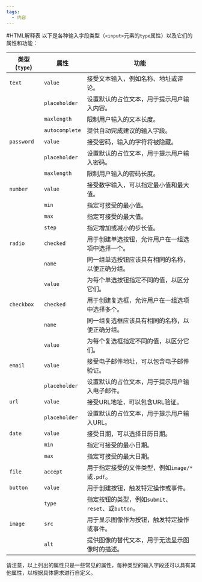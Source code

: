 ```yaml
---
tags:
  - 内容
---
```

#HTML解释表 
以下是各种输入字段类型（`<input>`元素的`type`属性）以及它们的属性和功能：

| 类型 (`type`)  | 属性             | 功能                                                   |
|----------------|------------------|--------------------------------------------------------|
| `text`         | `value`          | 接受文本输入，例如名称、地址或评论。                  |
|                | `placeholder`    | 设置默认的占位文本，用于提示用户输入内容。             |
|                | `maxlength`      | 限制用户输入的文本长度。                               |
|                | `autocomplete`   | 提供自动完成建议的输入字段。                          |
| `password`     | `value`          | 接受密码，输入的字符将被隐藏。                        |
|                | `placeholder`    | 设置默认的占位文本，用于提示用户输入密码。             |
|                | `maxlength`      | 限制用户输入的密码长度。                               |
| `number`       | `value`          | 接受数字输入，可以指定最小值和最大值。                |
|                | `min`            | 指定可接受的最小值。                                    |
|                | `max`            | 指定可接受的最大值。                                    |
|                | `step`           | 指定增加或减小的步长值。                                |
| `radio`        | `checked`        | 用于创建单选按钮，允许用户在一组选项中选择一个。      |
|                | `name`           | 同一组单选按钮应该具有相同的名称，以便正确分组。     |
|                | `value`          | 为每个单选按钮指定不同的值，以区分它们。              |
| `checkbox`     | `checked`        | 用于创建复选框，允许用户在一组选项中选择多个。      |
|                | `name`           | 同一组复选框应该具有相同的名称，以便正确分组。       |
|                | `value`          | 为每个复选框指定不同的值，以区分它们。              |
| `email`        | `value`          | 接受电子邮件地址，可以包含电子邮件验证。             |
|                | `placeholder`    | 设置默认的占位文本，用于提示用户输入电子邮件。       |
| `url`          | `value`          | 接受URL地址，可以包含URL验证。                        |
|                | `placeholder`    | 设置默认的占位文本，用于提示用户输入URL。            |
| `date`         | `value`          | 接受日期，可以选择日历日期。                          |
|                | `min`            | 指定可接受的最小日期。                                  |
|                | `max`            | 指定可接受的最大日期。                                  |
| `file`         | `accept`         | 用于指定接受的文件类型，例如`image/*`或`.pdf`。       |
| `button`       | `value`          | 用于创建按钮，触发特定操作或事件。                   |
|                | `type`           | 指定按钮的类型，例如`submit`、`reset`、或`button`。     |
| `image`        | `src`            | 用于显示图像作为按钮，触发特定操作或事件。           |
|                | `alt`            | 提供图像的替代文本，用于无法显示图像时的描述。       |

请注意，以上列出的属性只是一些常见的属性，每种类型的输入字段还可以具有其他属性，以根据具体需求进行自定义。